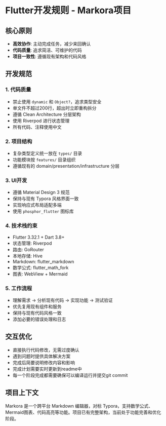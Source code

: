 # Flutter开发规则 - Markora项目

## 核心原则
- **高效协作**: 主动完成任务，减少来回确认
- **代码质量**: 追求简洁、可维护的代码
- **项目一致性**: 遵循现有架构和代码风格

## 开发规范

### 1. 代码质量
- 禁止使用 `dynamic` 和 `Object?`，追求类型安全
- 单文件不超过200行，超出时立即重构拆分
- 遵循 Clean Architecture 分层架构
- 使用 Riverpod 进行状态管理
- 所有代码、注释使用中文

### 2. 项目结构
- 复杂类型定义统一放在 `types/` 目录
- 功能模块按 `features/` 目录组织
- 遵循现有的 domain/presentation/infrastructure 分层

### 3. UI开发
- 遵循 Material Design 3 规范
- 保持与现有 Typora 风格界面一致
- 实现响应式布局适配多端
- 使用 `phosphor_flutter` 图标库

### 4. 技术栈约束
- Flutter 3.32.1 + Dart 3.8+
- 状态管理: Riverpod
- 路由: GoRouter
- 本地存储: Hive
- Markdown: flutter_markdown
- 数学公式: flutter_math_fork
- 图表: WebView + Mermaid

### 5. 工作流程
- 理解需求 → 分析现有代码 → 实现功能 → 测试验证
- 优先复用现有组件和服务
- 保持与现有代码风格一致
- 添加必要的错误处理和日志

## 交互优化
- 直接执行代码修改，无需过度确认
- 遇到问题时提供具体解决方案
- 完成后简要说明修改内容和影响
- 完成计划需要实时更新到readme中
- 每一个阶段完成都需要确保可以编译运行并提交git commit

## 项目上下文
Markora 是一个跨平台 Markdown 编辑器，对标 Typora，支持数学公式、Mermaid图表、代码高亮等功能。项目已有完整架构，当前处于功能完善和优化阶段。 